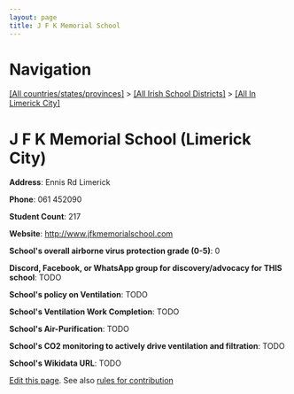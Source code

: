 ```yaml
---
layout: page
title: J F K Memorial School
---
```

# Navigation

[[All countries/states/provinces]](../../..) > [[All Irish School Districts]](../..) > [[All In Limerick City]](..)

# J F K Memorial School (Limerick City)

**Address**: Ennis Rd Limerick

**Phone**: 061 452090

**Student Count**: 217

**Website**: <http://www.jfkmemorialschool.com>

**School's overall airborne virus protection grade (0-5)**: 0

**Discord, Facebook, or WhatsApp group for discovery/advocacy for THIS school**: TODO

**School's policy on Ventilation**: TODO

**School's Ventilation Work Completion**: TODO

**School's Air-Purification**: TODO

**School's CO2 monitoring to actively drive ventilation and filtration**: TODO

**School's Wikidata URL**: TODO


[Edit this page](https://github.com/ventilate-schools/Ireland/edit/main/./Limerick_City/J_F_K_Memorial_School.md). See also [rules for contribution](../../../contribution-rules/)